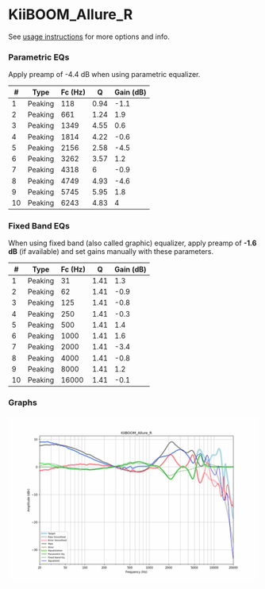 # KiiBOOM_Allure_R
See [usage instructions](https://github.com/jaakkopasanen/AutoEq#usage) for more options and info.

### Parametric EQs
Apply preamp of -4.4 dB when using parametric equalizer.

|   # | Type    |   Fc (Hz) |    Q |   Gain (dB) |
|-----|---------|-----------|------|-------------|
|   1 | Peaking |       118 | 0.94 |        -1.1 |
|   2 | Peaking |       661 | 1.24 |         1.9 |
|   3 | Peaking |      1349 | 4.55 |         0.6 |
|   4 | Peaking |      1814 | 4.22 |        -0.6 |
|   5 | Peaking |      2156 | 2.58 |        -4.5 |
|   6 | Peaking |      3262 | 3.57 |         1.2 |
|   7 | Peaking |      4318 | 6    |        -0.9 |
|   8 | Peaking |      4749 | 4.93 |        -4.6 |
|   9 | Peaking |      5745 | 5.95 |         1.8 |
|  10 | Peaking |      6243 | 4.83 |         4   |

### Fixed Band EQs
When using fixed band (also called graphic) equalizer, apply preamp of **-1.6 dB** (if available) and set gains manually with these parameters.

|   # | Type    |   Fc (Hz) |    Q |   Gain (dB) |
|-----|---------|-----------|------|-------------|
|   1 | Peaking |        31 | 1.41 |         1.3 |
|   2 | Peaking |        62 | 1.41 |        -0.9 |
|   3 | Peaking |       125 | 1.41 |        -0.8 |
|   4 | Peaking |       250 | 1.41 |        -0.3 |
|   5 | Peaking |       500 | 1.41 |         1.4 |
|   6 | Peaking |      1000 | 1.41 |         1.6 |
|   7 | Peaking |      2000 | 1.41 |        -3.4 |
|   8 | Peaking |      4000 | 1.41 |        -0.8 |
|   9 | Peaking |      8000 | 1.41 |         1.2 |
|  10 | Peaking |     16000 | 1.41 |        -0.1 |

### Graphs
![](./KiiBOOM_Allure_R.png)
